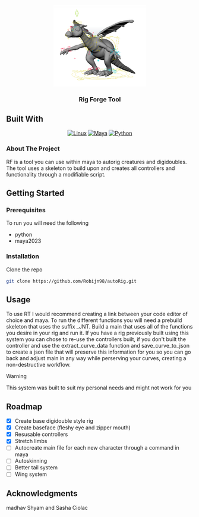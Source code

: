 <!-- PROJECT LOGO -->
<br />
<div align="center">
  <a href="https://github.com/Robijn98/autoRig">
    <img src="images/dragonRig.png" alt="Logo" width="250">
  </a>
  <h3 align="center">Rig Forge Tool</h3>
  
</div>

## Built With
<div align="center">

[![Linux](https://img.shields.io/badge/platform-Linux-green?logo=linux&logoColor=white)](#)
[![Maya](https://img.shields.io/badge/platform-Maya-blue?logo=autodesk&logoColor=white)](#)
[![Python](https://img.shields.io/badge/platform-Python-blue?logo=python&logoColor=white)](#)

</div>


<!-- ABOUT THE PROJECT -->
### About The Project

RF is a tool you can use within maya to autorig creatures and digidoubles. The tool uses a skeleton
to build upon and creates all controllers and functionality through a modifiable script. 



<!-- GETTING STARTED -->
## Getting Started
### Prerequisites

To run you will need the following 
- python 
- maya2023

### Installation
Clone the repo
   ```sh
   git clone https://github.com/Robijn98/autoRig.git
   ```

## Usage

To use RT I would recommend creating a link between your code editor of choice and maya. 
To run the different functions you will need a prebuild skeleton that uses the suffix _JNT. 
Build a main that uses all of the functions you desire in your rig and run it. If you have 
a rig previously built using this system you can chose to re-use the controllers built, if you don't
built the controller and use the extract_curve_data function and save_curve_to_json to create a json file
that will preserve this information for you so you can go back and adjust main in any way while perserving
your curves, creating a non-destructive workflow. 

> [!WARNING]  
> This system was built to suit my personal needs and might not work for you

<!-- ROADMAP -->
## Roadmap 
- [x] Create base digidouble style rig
- [x] Create baseface (fleshy eye and zipper mouth) 
- [x] Resusable controllers
- [x] Stretch limbs
- [ ] Autocreate main file for each new character through a command in maya
- [ ] Autoskinning
- [ ] Better tail system
- [ ] Wing system

<!-- ACKNOWLEDGMENTS -->
## Acknowledgments

madhav Shyam and Sasha Ciolac 

